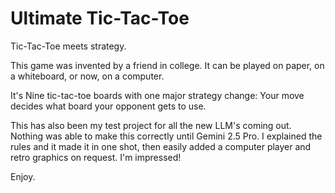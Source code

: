 # Ultimate Tic-Tac-Toe

Tic-Tac-Toe meets strategy.

This game was invented by a friend in college. It can be played on paper, on a whiteboard, or now, on a computer.

It's Nine tic-tac-toe boards with one major strategy change: Your move decides what board your opponent gets to use.

This has also been my test project for all the new LLM's coming out. Nothing was able to make this correctly until Gemini 2.5 Pro. I explained the rules and it made it in one shot, then easily added a computer player and retro graphics on request. I'm impressed!

Enjoy.
